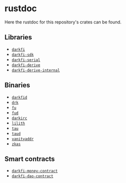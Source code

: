 rustdoc
=======

Here the rustdoc for this repository's crates can be found.

## Libraries

* [`darkfi`](darkfi/index.html)
* [`darkfi-sdk`](darkfi_sdk/index.html)
* [`darkfi-serial`](darkfi_serial/index.html)
* [`darkfi-derive`](darkfi_derive/index.html)
* [`darkfi-derive-internal`](darkfi_derive_internal/index.html)

## Binaries

* [`darkfid`](darkfid/index.html)
* [`drk`](drk/index.html)
* [`fu`](fu/index.html)
* [`fud`](fud/index.html)
* [`darkirc`](darkirc/index.html)
* [`lilith`](lilith/index.html)
* [`tau`](tau/index.html)
* [`taud`](taud/index.html)
* [`vanityaddr`](vanityaddr/index.html)
* [`zkas`](zkas/index.html)

## Smart contracts

* [`darkfi-money-contract`](darkfi_money_contract/index.html)
* [`darkfi-dao-contract`](darkfi_dao_contract/index.html)
